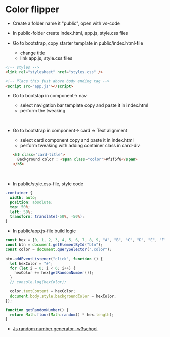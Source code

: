 # Color flipper

- Create a folder name it "public", open with vs-code
- In public-folder create index.html, app.js, style.css files
- Go to bootstrap, copy starter template in public/index.html-file

  - change title
  - link app.js, style.css files

```html
<!-- styles -->
<link rel="stylesheet" href="styles.css" />

<!-- Place this just above body ending tag -->
<script src="app.js"></script>
```

- Go to bootstap in component-> nav

  - select navigation bar template copy and paste it in index.html
  - perform the tweaking

<br>

- Go to bootstrap in component-> card => Text alignment

  - select card component copy and paste it in index.html
  - perform tweaking with adding container class in card-div

  ```html
  <h5 class="card-title">
    Background color : <span class="color">#f1f5f8</span>
  </h5>
  ```

<br>

- In public/style.css-file, style code

```css
.container {
  width: auto;
  position: absolute;
  top: 50%;
  left: 50%;
  transform: translate(-50%, -50%);
}
```

- In public/app.js-file build logic

```js
const hex = [0, 1, 2, 3, 4, 5, 6, 7, 8, 9, "A", "B", "C", "D", "E", "F"];
const btn = document.getElementById("btn");
const color = document.querySelector(".color");

btn.addEventListener("click", function () {
  let hexColor = "#";
  for (let i = 0; i < 6; i++) {
    hexColor += hex[getRandomNumber()];
  }
  // console.log(hexColor);

  color.textContent = hexColor;
  document.body.style.backgroundColor = hexColor;
});

function getRandomNumber() {
  return Math.floor(Math.random() * hex.length);
}
```

- [Js random number generator -w3school](https://www.w3schools.com/js/js_random.asp)
